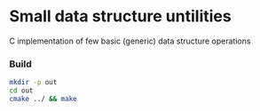 # Small data structure untilities

C implementation of few basic (generic) data structure operations

### Build
```bash
mkdir -p out
cd out
cmake ../ && make
```
